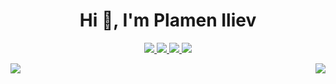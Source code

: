 <h1 align="center">Hi 👋, I'm Plamen Iliev</h1>

<p align="center">
     <a href="https://pako.es" target="new">
     <img src="https://img.icons8.com/pastel-glyph/64/000000/website--v1.png"/>
     </a>
     <a href="https://www.facebook.com/pako.iliev" target="_blank">
    <img src="https://img.icons8.com/external-justicon-lineal-color-justicon/64/000000/external-facebook-social-media-justicon-lineal-color-justicon.png"/>
  </a>
  <a href="https://es.linkedin.com/in/plamen-iliev-b35646201" target="_blank">
    <img src="https://img.icons8.com/external-justicon-lineal-color-justicon/64/000000/external-linkedin-social-media-justicon-lineal-color-justicon.png"/>
  </a>
  <a href="https://instagram.com/pakoiliev" target="_blank">
    <img src="https://img.icons8.com/external-justicon-lineal-color-justicon/64/000000/external-instagram-social-media-justicon-lineal-color-justicon.png"/>
  </a>
  
</p>


<p align="right">
<img align="left" src="https://github-readme-stats.vercel.app/api?username=Unconsciousness13&theme=tokyonight&show_icons=true" />
<img  float="right" src="https://github-readme-stats.vercel.app/api/top-langs/?username=Unconsciousness13&theme=tokyonight&show_icons=true" />
</p>

